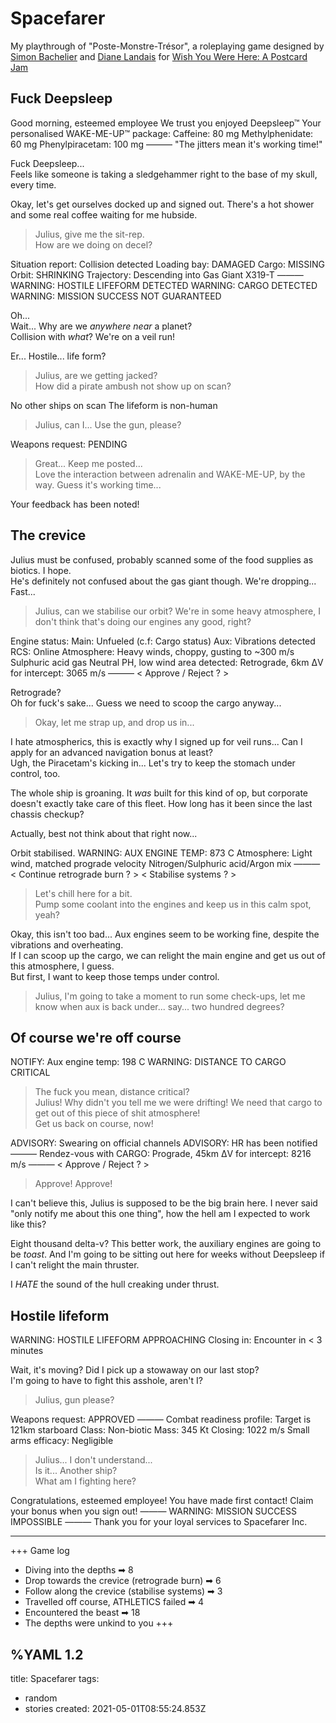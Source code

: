# Spacefarer

My playthrough of "Poste-Monstre-Trésor", a roleplaying game designed by [Simon Bachelier](http://www.simonbachelier.com/) and [Diane Landais](http://www.diane-landais.fr/) for [Wish You Were Here: A Postcard Jam](https://itch.io/jam/wish-you-were-here)

## Fuck Deepsleep

<p class="julius">Good morning, esteemed employee
We trust you enjoyed Deepsleep™
Your personalised WAKE-ME-UP™ package:
  Caffeine: 80 mg
  Methylphenidate: 60 mg
  Phenylpiracetam: 100 mg
                 ———
"The <span class="horus">jitters</span> mean it's working time!"</p>

Fuck Deepsleep...  
Feels like someone is taking a sledgehammer right to the base of my skull, every time.

Okay, let's get ourselves docked up and signed out. There's a hot shower and some real coffee waiting for me hubside.

> Julius, give me the sit-rep.  
> How are we doing on decel?

<p class="julius">Situation report:
  Collision detected
  Loading bay: DAMAGED
  Cargo: MISSING
  Orbit: SHRINKING
  Trajectory:
    Descending into Gas Giant X319-T
                 ———
WARNING: HOSTILE LIFEFORM DETECTED
WARNING: CARGO DETECTED
WARNING: MISSION SUCCESS NOT GUARANTEED</p>

Oh...   
Wait... Why are we *anywhere near* a planet?  
Collision with *what*? We're on a veil run!  

Er... Hostile... life form?

> Julius, are we getting jacked?  
> How did a pirate ambush not show up on scan?

<p class="julius">No other ships on scan
The lifeform is non-human</p>

> Julius, can I... Use the gun, please?

<p class="julius">Weapons request: PENDING</p>

> Great... Keep me posted...  
> Love the interaction between adrenalin and WAKE-ME-UP, by the way. Guess it's working time...

<p class="julius">Your feedback has been noted!</p>

## The crevice

Julius must be confused, probably scanned some of the food supplies as biotics. I hope.  
He's definitely not confused about the gas giant though. We're dropping... Fast...

> Julius, can we stabilise our orbit? We're in some heavy atmosphere, I don't think that's doing our engines any good, right?

<p class="julius">
Engine status:
  Main: Unfueled (c.f: Cargo status)
  Aux: Vibrations detected
  RCS: Online
Atmosphere:
  Heavy winds, choppy, gusting to ~300 m/s
  Sulphuric acid gas
  Neutral PH, low wind area detected:
    Retrograde, 6km
    ΔV for intercept: 3065 m/s
                 ———
        &lt; <span class="horus">Approve</span> / Reject ? &gt;
</p>

Retrograde?  
Oh for fuck's sake... Guess we need to scoop the cargo anyway...  

> Okay, let me strap up, and drop us in...

I hate atmospherics, this is exactly why I signed up for veil runs... Can I apply for an advanced navigation bonus at least?  
Ugh, the Piracetam's kicking in... Let's try to keep the stomach under control, too.  

The whole ship is groaning. It *was* built for this kind of op, but corporate doesn't exactly take care of this fleet. How long has it been since the last chassis checkup?

Actually, best not think about that right now...

<p class="julius">Orbit stabilised.
WARNING: AUX ENGINE TEMP: 873 C
Atmosphere:
  Light wind, matched prograde velocity
  Nitrogen/Sulphuric acid/Argon mix
                 ———
&lt; Continue retrograde burn ? &gt;
&lt; <span class="horus">Stabilise systems ?</span> &gt;
</p>

> Let's chill here for a bit.  
> Pump some coolant into the engines and keep us in this calm spot, yeah?

Okay, this isn't too bad... Aux engines seem to be working fine, despite the vibrations and overheating.  
If I can scoop up the cargo, we can relight the main engine and get us out of this atmosphere, I guess.  
But first, I want to keep those temps under control.

> Julius, I'm going to take a moment to run some check-ups, let me know when aux is back under... say... two hundred degrees?

## Of course we're off course

<p class="julius">NOTIFY: Aux engine temp: 198 C
WARNING: DISTANCE TO CARGO CRITICAL</p>

> The fuck you mean, distance critical?  
> Julius! Why didn't you tell me we were drifting! We need that cargo to get out of this piece of shit atmosphere!  
> Get us back on course, now!

<p class="julius">ADVISORY: Swearing on official channels
ADVISORY: HR has been notified
                 ———
  Rendez-vous with CARGO:
    Prograde, 45km
    ΔV for intercept: 8216 m/s
                 ———
        &lt; <span class="horus">Approve</span> / Reject ? &gt;
</p>

> Approve! Approve!

I can't believe this, Julius is supposed to be the big brain here. I never said "only notify me about this one thing", how the hell am I expected to work like this?

Eight thousand delta-v? This better work, the auxiliary engines are going to be *toast*. And I'm going to be sitting out here for weeks without Deepsleep if I can't relight the main thruster.  

I *HATE* the sound of the hull creaking under thrust.

## Hostile lifeform

<p class="julius">WARNING: HOSTILE LIFEFORM APPROACHING
Closing in:
  Encounter in &lt; 3 minutes</p>

Wait, it's moving? Did I pick up a stowaway on our last stop?  
I'm going to have to fight this asshole, aren't I?

> Julius, gun please?

<p class="julius">Weapons request: APPROVED
                 ———
Combat readiness profile:
  Target is 121km starboard
    Class: Non-biotic
    Mass: 345 Kt
    Closing: 1022 m/s
  Small arms efficacy: Negligible
</p>

> Julius... I don't understand...  
> Is it... Another ship?  
> What am I fighting here?

<p class="julius">Congratulations, esteemed employee!
You have made first contact!  
Claim your bonus when you sign out!
                 ———
WARNING: MISSION SUCCESS IMPOSSIBLE
                 ———
Thank you for your loyal services to Spacefarer&nbsp;Inc.</p>

<hr>

+++ Game log
- Diving into the depths ➡ 8  
- Drop towards the crevice (retrograde burn) ➡ 6  
- Follow along the crevice (stabilise systems) ➡ 3  
- Travelled off course, ATHLETICS failed ➡ 4  
- Encountered the beast ➡ 18  
- The depths were unkind to you
+++

%YAML 1.2
---
title: Spacefarer
tags:
  - random
  - stories
created: 2021-05-01T08:55:24.853Z
